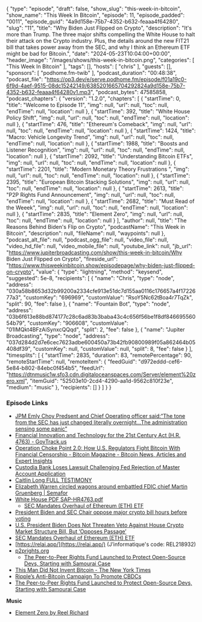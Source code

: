 {
  "type": "episode",
  "draft": false,
  "show_slug": "this-week-in-bitcoin",
  "show_name": "This Week In Bitcoin",
  "episode": 11,
  "episode_padded": "0011",
  "episode_guid": "4a9d158e-75b7-4352-b632-feaaa4f64280",
  "slug": "11",
  "title": "Why Biden Just Flipped on Crypto",
  "description": "It's more than Trump. The three major shifts compelling the White House to halt their attack on the Crypto industry. Plus, the details around the new FIT21 bill that takes power away from the SEC, and why I think an Ethereum ETF might be bad for Bitcoin.",
  "date": "2024-05-23T10:04:00+00:00",
  "header_image": "/images/shows/this-week-in-bitcoin.png",
  "categories": [
    "This Week In Bitcoin"
  ],
  "tags": [],
  "hosts": [
    "chris"
  ],
  "guests": [],
  "sponsors": [
    "podhome.fm-twib"
  ],
  "podcast_duration": "00:48:38",
  "podcast_file": "https://op3.dev/e/serve.podhome.fm/episode/f01a19c0-6f9d-4aef-9515-08dc15242149/6385201665704292824a9d158e-75b7-4352-b632-feaaa4f64280v1.mp3",
  "podcast_bytes": 47585858,
  "podcast_chapters": {
    "version": "1.2.0",
    "chapters": [
      {
        "startTime": 0,
        "title": "Welcome to Episode 11",
        "img": null,
        "url": null,
        "toc": null,
        "endTime": null,
        "location": null
      },
      {
        "startTime": 392,
        "title": "White House Policy Shift",
        "img": null,
        "url": null,
        "toc": null,
        "endTime": null,
        "location": null
      },
      {
        "startTime": 476,
        "title": "Ethereum's Comeback",
        "img": null,
        "url": null,
        "toc": null,
        "endTime": null,
        "location": null
      },
      {
        "startTime": 1424,
        "title": "Macro: Vehicle Longevity Trend",
        "img": null,
        "url": null,
        "toc": null,
        "endTime": null,
        "location": null
      },
      {
        "startTime": 1988,
        "title": "Boosts and Listener Recognition",
        "img": null,
        "url": null,
        "toc": null,
        "endTime": null,
        "location": null
      },
      {
        "startTime": 2092,
        "title": "Understanding Bitcoin ETFs",
        "img": null,
        "url": null,
        "toc": null,
        "endTime": null,
        "location": null
      },
      {
        "startTime": 2201,
        "title": "Modern Monetary Theory Frustrations ",
        "img": null,
        "url": null,
        "toc": null,
        "endTime": null,
        "location": null
      },
      {
        "startTime": 2395,
        "title": "European Bitcoin Stacking Solutions",
        "img": null,
        "url": null,
        "toc": null,
        "endTime": null,
        "location": null
      },
      {
        "startTime": 2613,
        "title": "P2P Rights Fund Announcement",
        "img": null,
        "url": null,
        "toc": null,
        "endTime": null,
        "location": null
      },
      {
        "startTime": 2682,
        "title": "Must Read of the Weeek",
        "img": null,
        "url": null,
        "toc": null,
        "endTime": null,
        "location": null
      },
      {
        "startTime": 2835,
        "title": "Element Zero",
        "img": null,
        "url": null,
        "toc": null,
        "endTime": null,
        "location": null
      }
    ],
    "author": null,
    "title": "The Reasons Behind Biden's Flip on Crypto",
    "podcastName": "This Week in Bitcoin",
    "description": null,
    "fileName": null,
    "waypoints": null
  },
  "podcast_alt_file": null,
  "podcast_ogg_file": null,
  "video_file": null,
  "video_hd_file": null,
  "video_mobile_file": null,
  "youtube_link": null,
  "jb_url": "https://www.jupiterbroadcasting.com/show/this-week-in-bitcoin/Why Biden Just Flipped on Crypto",
  "fireside_url": "https://www.thisweekinbitcoin.show/episodepage/why-biden-just-flipped-on-crypto",
  "value": {
    "type": "lightning",
    "method": "keysend",
    "suggested": 5e-8,
    "recipients": [
      {
        "name": "Chris",
        "type": "node",
        "address": "030a58b8653d32b99200a2334cfe913e51dc7d155aa0116c176657a4f1722677a3",
        "customKey": "696969",
        "customValue": "RsoY5Nc62tBoa4r7TqZk",
        "split": 90,
        "fee": false
      },
      {
        "name": "Fountain Bot",
        "type": "node",
        "address": "03b6f613e88bd874177c28c6ad83b3baba43c4c656f56be1f8df84669556054b79",
        "customKey": "906608",
        "customValue": "01IMQkt4BFzAiSynxcQQqd",
        "split": 2,
        "fee": false
      },
      {
        "name": "Jupiter Broadcasting",
        "type": "node",
        "address": "037d284d2d7e6cec7623adbe600450a73b42fb90800989f05a862464b05408df39",
        "customKey": null,
        "customValue": null,
        "split": 8,
        "fee": false
      }
    ],
    "timesplits": [
      {
        "startTime": 2835,
        "duration": 83,
        "remotePercentage": 90,
        "remoteStartTime": null,
        "remoteItem": {
          "feedGuid": "d972eddd-cef6-5e84-b802-84ebc0f454b5",
          "feedUrl": "https://dtnmusic1w.sfo3.cdn.digitaloceanspaces.com/Server/element%20zero.xml",
          "itemGuid": "52503e10-2cd4-4290-aa1d-9562c810f23e",
          "medium": "music"
        },
        "recipients": []
      }
    ]
  }
}


### Episode Links

  * [JPM Emly Choy Predsent and Chief Operating officer said:“The tone from the SEC has just changed literally overnight…The administration sensing some panic” ](https://twitter.com/matthew_sigel/status/1792996352437137642)
  * [Financial Innovation and Technology for the 21st Century Act (H.R. 4763) - GovTrack.us](https://www.govtrack.us/congress/bills/118/hr4763)
  * [Operation Choke Point 2.0: How U.S. Regulators Fight Bitcoin With Financial Censorship - Bitcoin Magazine - Bitcoin News, Articles and Expert Insights](https://bitcoinmagazine.com/print/operation-choke-point-2-0-how-u-s-regulators-fight-bitcoin-with-financial-censorship-)
  * [Custodia Bank Loses Lawsuit Challenging Fed Rejection of Master Account Application](https://www.coindesk.com/policy/2024/03/29/custodia-bank-loses-lawsuit-challenging-fed-rejection-of-master-account-application/) 
  * [Caitlin Long FULL TESTIMONY](https://www.youtube.com/live/9KCZOfCeSOc?si=CqTHhRLGii7JD4NQ&t=4567)  
  * [Elizabeth Warren circled wagons around embattled FDIC chief Martin Gruenberg | Semafor](https://www.semafor.com/article/05/16/2024/elizabeth-warren-circled-wagons-around-embattled-fdic-chief-martin-gruenberg)
  * [White House PDF SAP-HR4763.pdf](https://www.whitehouse.gov/wp-content/uploads/2024/05/SAP-HR4763.pdf)
    * [SEC Mandates Overhaul of Ethereum (ETH) ETF](https://en.coinotag.com/sec-mandates-overhaul-of-ethereum-eth-etf-key-changes-unveiled/)
  * [President Biden and SEC Chair oppose major crypto bill hours before voting](https://qz.com/sec-chair-gary-gensler-criticizes-crypto-market-bill-1851493248)
  * [U.S. President Biden Does Not Threaten Veto Against House Crypto Market Structure Bill, But ‘Opposes Passage’](https://www.coindesk.com/policy/2024/05/22/us-president-biden-does-not-threaten-veto-against-house-crypto-market-structure-bill-but-opposes-passage/)
  * [SEC Mandates Overhaul of Ethereum (ETH) ETF](https://en.coinotag.com/sec-mandates-overhaul-of-ethereum-eth-etf-key-changes-unveiled/)
  * [https://relai.app/](https://relai.app/) (J’informatique's code: REL218932)
  * [p2prights.org](https://p2prights.org/)
    * [The Peer-to-Peer Rights Fund Launched to Protect Open-Source Devs, Starting with Samourai Case](https://www.nobsbitcoin.com/peer-to-peer-legal-defense-fund-to-defend-samourai/)
  * [This Man Did Not Invent Bitcoin - The New York Times](https://archive.is/R2AZe)
  * [Ripple’s Anti-Bitcoin Campaign To Promote CBDCs](https://www.forbes.com/sites/digital-assets/2024/05/20/ripples-anti-bitcoin-campaign-to-promote-cbdcs/?sh=3e1f9f061059)
  * [The Peer-to-Peer Rights Fund Launched to Protect Open-Source Devs, Starting with Samourai Case](https://www.nobsbitcoin.com/peer-to-peer-legal-defense-fund-to-defend-samourai/)

**Music**

  * [Element Zero by Reel Richard](https://podcastindex.org/podcast/6736415)


